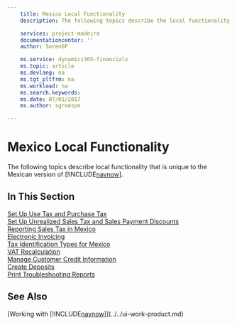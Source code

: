 ```yaml
---
    title: Mexico Local Functionality
    description: The following topics describe the local functionality in the Mexican version of [!INCLUDE[navnow](../../includes/navnow_md.md)].

    services: project-madeira 
    documentationcenter: ''
    author: SorenGP

    ms.service: dynamics365-financials
    ms.topic: article
    ms.devlang: na
    ms.tgt_pltfrm: na
    ms.workload: na
    ms.search.keywords:
    ms.date: 07/01/2017
    ms.author: sgroespe

---
```

# Mexico Local Functionality
The following topics describe local functionality that is unique to the Mexican version of [!INCLUDE[navnow](../../includes/navnow_md.md)].  

## In This Section  
[Set Up Use Tax and Purchase Tax](how-to-set-up-use-tax-and-purchase-tax.md)  
[Set Up Unrealized Sales Tax and Sales Payment Discounts](how-to-set-up-unrealized-sales-tax-and-sales-payment-discounts.md)  
[Reporting Sales Tax in Mexico](mexico-sales-tax.md)  
[Electronic Invoicing](electronic-invoicing.md)  
[Tax Identification Types for Mexico](tax-identification-types-for-mexico.md)  
[VAT Recalculation](vat-recalculation.md)  
[Manage Customer Credit Information](how-to-manage-customer-credit-information.md)  
[Create Deposits](how-to-create-deposits.md)  
[Print Troubleshooting Reports](how-to-print-troubleshooting-reports.md)

## See Also
[Working with [!INCLUDE[navnow](../../includes/navnow_md.md)]](../../ui-work-product.md)    

